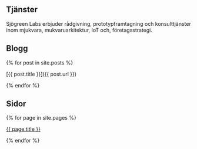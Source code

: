 ## Tjänster

Sjögreen Labs erbjuder rådgivning, prototypframtagning och konsulttjänster inom mjukvara, mukvaruarkitektur, IoT och, företagsstrategi.

## Blogg

{% for post in site.posts %}

[{{ post.title }}]({{ post.url }})

{% endfor %}

## Sidor
{% for page in site.pages %}

[{{ page.title }}]({{page.url}})

{% endfor %}
